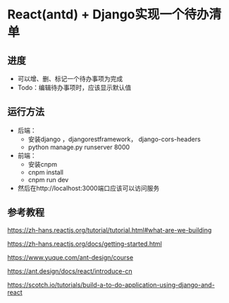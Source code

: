 # React(antd) + Django实现一个待办清单

## 进度

+ 可以增、删、标记一个待办事项为完成
+ Todo：编辑待办事项时，应该显示默认值



## 运行方法

+ 后端：
  + 安装django ，djangorestframework， django-cors-headers
  + python manage.py runserver 8000
+ 前端：
  + 安装cnpm
  + cnpm install
  + cnpm run dev
+ 然后在http://localhost:3000端口应该可以访问服务



## 参考教程

https://zh-hans.reactjs.org/tutorial/tutorial.html#what-are-we-building

https://zh-hans.reactjs.org/docs/getting-started.html

https://www.yuque.com/ant-design/course

https://ant.design/docs/react/introduce-cn

https://scotch.io/tutorials/build-a-to-do-application-using-django-and-react
